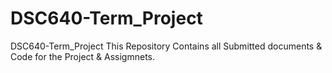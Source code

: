 # DSC640-Term_Project
DSC640-Term_Project
This Repository Contains all Submitted documents & Code for the Project & Assigmnets.
